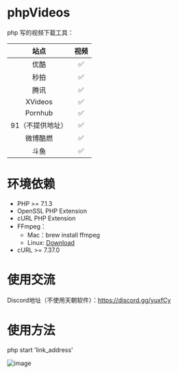 # phpVideos
php 写的视频下载工具：

|   站点  |   视频  |
|   :-----:  |  :---:   |
|   优酷   |  :white_check_mark:  |
|   秒拍  |   :white_check_mark:  |
|   腾讯  |   :white_check_mark:  |
|   XVideos |   :white_check_mark:  |
|   Pornhub |  :white_check_mark: |
|   91（不提供地址）   |   :white_check_mark:  |
|   微博酷燃    | :white_check_mark: |
|   斗鱼  |   :white_check_mark:  |
# 环境依赖
*   PHP >= 7.1.3
*   OpenSSL PHP Extension
*   cURL PHP Extension
*   FFmpeg：
    *   Mac：brew install ffmpeg
    *   Linux:  [Download](http://ffmpeg.org/download.html)
*   cURL  >= 7.37.0

#   使用交流
Discord地址（不使用天朝软件）：https://discord.gg/yuxfCy


#   使用方法
php start 'link_address'

![image](https://image.ibb.co/mysKyd/Jul_21_2018_21_38_34.gif)